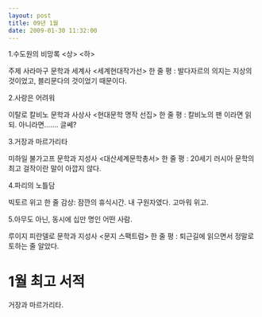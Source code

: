 ```yaml
---
layout: post
title: 09년 1월
date: 2009-01-30 11:32:00
---
```


1.수도원의 비망록 <상> <하>

   주제 사라마구
  문학과 세계사 <세계현대작가선>
 한 줄 평 : 발다자르의 의지는 지상의 것이었고, 블리문다의 것이었기 때문이다.

 
2.사랑은 어려워

 이탈로 칼비노
 문학과 사상사 <현대문학 명작 선집>
한 줄 평 : 칼비노의 팬 이라면 읽되. 아니라면……. 글쎄?

 

3.거장과 마르가리타

  미하일 불가고프
 문학과 지성사 <대산세계문학총서>
 한 줄 평 : 20세기 러시아 문학의 최고 걸작이란 말이 아깝지 않다.



4.파리의 노틀담

  빅토르 위고
  한 줄 감상: 잠깐의 휴식시간. 내 구원자였다. 고마워 위고.

 
5.아무도 아닌, 동시에 십만 명인 어떤 사람. 

 루이지 피란델로
 문학과 지성사 <문지 스팩트럼>
 한 줄 평 : 퇴근길에 읽으면서 정말로 토하는 줄 알았다.

 

 

# 1월 최고 서적

거장과 마르가리타.

